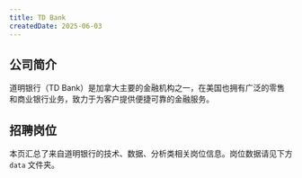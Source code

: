 ```yaml
---
title: TD Bank
createdDate: 2025-06-03
---
```


## 公司简介
道明银行（TD Bank）是加拿大主要的金融机构之一，在美国也拥有广泛的零售和商业银行业务，致力于为客户提供便捷可靠的金融服务。

## 招聘岗位
本页汇总了来自道明银行的技术、数据、分析类相关岗位信息。岗位数据请见下方 `data` 文件夹。
